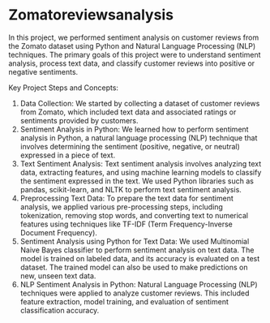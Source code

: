# Zomatoreviewsanalysis
In this project, we performed sentiment analysis on customer reviews from the Zomato dataset using Python and Natural Language Processing (NLP) techniques. The primary goals of this project were to understand sentiment analysis, process text data, and classify customer reviews into positive or negative sentiments.

Key Project Steps and Concepts:
1. Data Collection: We started by collecting a dataset of customer reviews from Zomato, which included text data and associated ratings or sentiments provided by customers.
2. Sentiment Analysis in Python: We learned how to perform sentiment analysis in Python, a natural language processing (NLP) technique that involves determining the sentiment (positive, negative, or neutral) expressed in a piece of text.
3. Text Sentiment Analysis: Text sentiment analysis involves analyzing text data, extracting features, and using machine learning models to classify the sentiment expressed in the text. We used Python libraries such as pandas, scikit-learn, and NLTK to perform text sentiment analysis.
4. Preprocessing Text Data: To prepare the text data for sentiment analysis, we applied various pre-processing steps, including tokenization, removing stop words, and converting text to numerical features using techniques like TF-IDF (Term Frequency-Inverse Document Frequency).
5. Sentiment Analysis using Python for Text Data: We used Multinomial Naive Bayes classifier to perform sentiment analysis on text data. The model is trained on labeled data, and its accuracy is evaluated on a test dataset. The trained model can also be used to make predictions on new, unseen text data.
6. NLP Sentiment Analysis in Python: Natural Language Processing (NLP) techniques were applied to analyze customer reviews. This included feature extraction, model training, and evaluation of sentiment classification accuracy.

   
